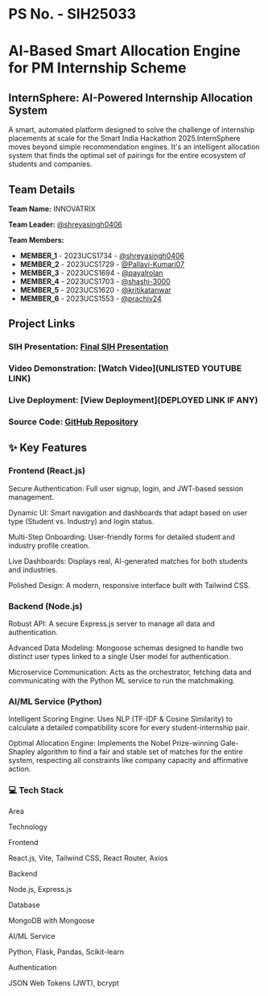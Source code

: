 # PS No. - SIH25033
# Al-Based Smart Allocation Engine for PM Internship Scheme

## InternSphere: AI-Powered Internship Allocation System
A smart, automated platform designed to solve the challenge of internship placements at scale for the Smart India Hackathon 2025.InternSphere moves beyond simple recommendation engines. It's an intelligent allocation system that finds the optimal set of pairings for the entire ecosystem of students and companies.


## Team Details

**Team Name:** INNOVATRIX

**Team Leader:** [@shreyasingh0406](https://github.com/shreyasingh0406)

**Team Members:**

- **MEMBER_1** - 2023UCS1734 - [@shreyasingh0406](https://github.com/shreyasingh0406)
- **MEMBER_2** - 2023UCS1729 - [@Pallavi-Kumari07](https://github.com/Pallavi-Kumari07)
- **MEMBER_3** - 2023UCS1694 - [@payalrolan](https://github.com/payalrolan)
- **MEMBER_4** - 2023UCS1703 - [@shashi-3000](https://github.com/shashi-3000)
- **MEMBER_5** - 2023UCS1620 - [@kritikatanwar](https://github.com/kritikatanwar)
- **MEMBER_6** - 2023UCS1553 - [@prachiv24](https://github.com/prachiv24)

## Project Links
### SIH Presentation: [Final SIH Presentation](https://github.com/shashi-3000/Internsphere/blob/main/files/Internal_PPT_INNOVATRIX.pdf)
### Video Demonstration: [Watch Video](UNLISTED YOUTUBE LINK)
### Live Deployment: [View Deployment](DEPLOYED LINK IF ANY)
### Source Code: [GitHub Repository](https://github.com/shashi-3000/Internsphere)



## ✨ Key Features

### Frontend (React.js)
Secure Authentication: Full user signup, login, and JWT-based session management.

Dynamic UI: Smart navigation and dashboards that adapt based on user type (Student vs. Industry) and login status.

Multi-Step Onboarding: User-friendly forms for detailed student and industry profile creation.

Live Dashboards: Displays real, AI-generated matches for both students and industries.

Polished Design: A modern, responsive interface built with Tailwind CSS.

### Backend (Node.js)
Robust API: A secure Express.js server to manage all data and authentication.

Advanced Data Modeling: Mongoose schemas designed to handle two distinct user types linked to a single User model for authentication.

Microservice Communication: Acts as the orchestrator, fetching data and communicating with the Python ML service to run the matchmaking.

### AI/ML Service (Python)
Intelligent Scoring Engine: Uses NLP (TF-IDF & Cosine Similarity) to calculate a detailed compatibility score for every student-internship pair.

Optimal Allocation Engine: Implements the Nobel Prize-winning Gale-Shapley algorithm to find a fair and stable set of matches for the entire system, respecting all constraints like company capacity and affirmative action.

### 💻 Tech Stack
Area

Technology

Frontend

React.js, Vite, Tailwind CSS, React Router, Axios

Backend

Node.js, Express.js

Database

MongoDB with Mongoose

AI/ML Service

Python, Flask, Pandas, Scikit-learn

Authentication

JSON Web Tokens (JWT), bcrypt